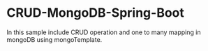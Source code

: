 # CRUD-MongoDB-Spring-Boot
In this sample include CRUD operation and one to many mapping in mongoDB using mongoTemplate.
